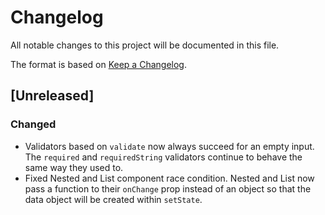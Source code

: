 # Changelog

All notable changes to this project will be documented in this file.

The format is based on [Keep a Changelog](http://keepachangelog.com/en/1.0.0/).

## [Unreleased]

### Changed
- Validators based on `validate` now always succeed for an empty input. The `required` and `requiredString` validators continue to behave the same way they used to.
- Fixed Nested and List component race condition. Nested and List now pass a function to their `onChange` prop instead of an object so that the data object will be created within `setState`.
